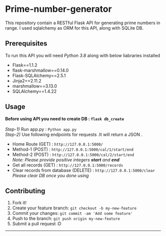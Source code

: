 # Prime-number-generator
This repository contain a RESTful Flask API for generating prime numbers in range.
I used sqlalchemy as ORM for this API, along with SQLite DB.

## Prerequisites

To run this API you will need _Python 3.8_ along with below liabraries installed<br/>
* Flask==1.1.2<br />
* flask-marshmallow==0.14.0 <br />
* Flask-SQLAlchemy==2.5.1<br />
* Jinja2==2.11.2<br />
* marshmallow==3.13.0<br />
* SQLAlchemy==1.4.22<br />

## Usage

**Before using API you need to create DB  : `flask db_create`**<br /><br />
*Step-1)* Run app.py : `Python app.py`<br />
*Step-2)* Use following endpoints for requests .It will return a JSON . <br />
 * Home Route (GET) : `http://127.0.0.1:5000/`<br />
 * Method-1 (POST) : `http://127.0.0.1:5000/cal/1/start/end`<br />
 * Method-2 (POST) : `http://127.0.0.1:5000/cal/2/start/end`<br />
  *Note: Please provide positive integers **start** and **end***<br/>
 * Get all records (GET) : `http://127.0.0.1:5000/records`<br />
 * Clear records from database (DELETE) : `http://127.0.0.1:5000/clear`<br />
  *Please clear DB once you done using*
## Contributing

1. Fork it!
2. Create your feature branch: `git checkout -b my-new-feature`
3. Commit your changes: `git commit -am 'Add some feature'`
4. Push to the branch: `git push origin my-new-feature`
5. Submit a pull request :D

----------------------

